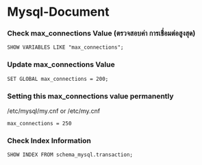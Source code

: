 # Mysql-Document

### Check max_connections Value (ตรวจสอบค่า การเชื่อมต่อสูงสุด)

    SHOW VARIABLES LIKE "max_connections";
    
### Update max_connections Value 

    SET GLOBAL max_connections = 200;
    
### Setting this max_connections value permanently

/etc/mysql/my.cnf or /etc/my.cnf

    max_connections = 250
    
###  Check Index Information

    SHOW INDEX FROM schema_mysql.transaction;

